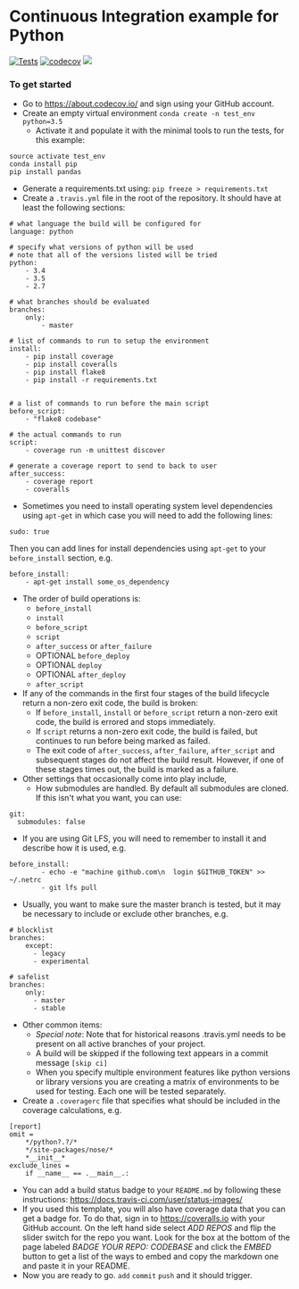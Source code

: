# Continuous Integration example for Python

[![Tests](https://github.com/nlsschim/codebase/actions/workflows/python-package-conda.yml/badge.svg?branch=main)](https://github.com/nlsschim/codebase/actions/workflows/python-package-conda.yml)
[![codecov](https://codecov.io/gh/nlsschim/codebase/branch/main/graph/badge.svg?token=YRY3QZJVNA)](https://codecov.io/gh/nlsschim/codebase)
![](https://img.shields.io/badge/python-3.9%20%7C%203.10%20%7C%203.11-blue)

### To get started
* Go to https://about.codecov.io/ and sign using your GitHub account. 
* Create an empty virtual environment
`conda create -n test_env python=3.5`
  * Activate it and populate it with the minimal tools to run the tests, for this example:
```
source activate test_env
conda install pip
pip install pandas
```
  * Generate a requirements.txt using:
`pip freeze > requirements.txt`
* Create a `.travis.yml` file in the root of the repository.  It should have at least the following sections:
```
# what language the build will be configured for
language: python

# specify what versions of python will be used
# note that all of the versions listed will be tried
python:
    - 3.4
    - 3.5
    - 2.7
    
# what branches should be evaluated
branches:
    only:
        - master

# list of commands to run to setup the environment
install:
    - pip install coverage
    - pip install coveralls
    - pip install flake8
    - pip install -r requirements.txt


# a list of commands to run before the main script
before_script:
    - "flake8 codebase"

# the actual commands to run
script:
    - coverage run -m unittest discover

# generate a coverage report to send to back to user
after_success:
    - coverage report
    - coveralls

```
* Sometimes you need to install operating system level dependencies using `apt-get` in which case you will need to add the following lines:
```
sudo: true
```
Then you can add lines for install dependencies using `apt-get` to your `before_install` section, e.g.
```
before_install:
    - apt-get install some_os_dependency
```
* The order of build operations is:
  * `before_install`
  * `install`
  * `before_script`
  * `script`
  * `after_success` or `after_failure`
  * OPTIONAL `before_deploy`
  * OPTIONAL `deploy`
  * OPTIONAL `after_deploy`
  * `after_script`
* If any of the commands in the first four stages of the build lifecycle return a non-zero exit code, the build is broken:
  * If `before_install`, `install` or `before_script` return a non-zero exit code, the build is errored and stops immediately.
  * If `script` returns a non-zero exit code, the build is failed, but continues to run before being marked as failed.
  * The exit code of `after_success`, `after_failure`, `after_script` and subsequent stages do not affect the build result. However, if one of these stages times out, the build is marked as a failure.
* Other settings that occasionally come into play include,
  * How submodules are handled.  By default all submodules are cloned.  If this isn't what you want, you can use:
```
git:
  submodules: false
```
  * If you are using Git LFS, you will need to remember to install it and describe how it is used, e.g.
```
before_install:
		- echo -e "machine github.com\n  login $GITHUB_TOKEN" >> ~/.netrc
		- git lfs pull
```
  * Usually, you want to make sure the master branch is tested, but it may be necessary to include or exclude other branches, e.g.
```
# blocklist
branches:
    except:
      - legacy
      - experimental

# safelist
branches:
    only:
      - master
      - stable
```
* Other common items:
  * _Special note_: Note that for historical reasons .travis.yml needs to be present on all active branches of your project.
  * A build will be skipped if the following text appears in a commit message `[skip ci]`
  * When you specify multiple environment features like python versions or library versions you are creating a matrix of environments to be used for testing.  Each one will be tested separately.
* Create a `.coveragerc` file that specifies what should be included in the coverage calculations, e.g.
```
[report]
omit =  
    */python?.?/*
    */site-packages/nose/*
    *__init__*
exclude_lines =
    if __name__ == .__main__.:
```
* You can add a build status badge to your `README.md` by following these instructions: https://docs.travis-ci.com/user/status-images/
* If you used this template, you will also have coverage data that you can get a badge for.  To do that, sign in to https://coveralls.io with your GitHub account.  On the left hand side select _ADD REPOS_ and flip the slider switch for the repo you want.  Look for the box at the bottom of the page labeled _BADGE YOUR REPO: CODEBASE_ and click the _EMBED_ button to get a list of the ways to embed and copy the markdown one and paste it in your README.
* Now you are ready to go.  `add` `commit` `push` and it should trigger.
